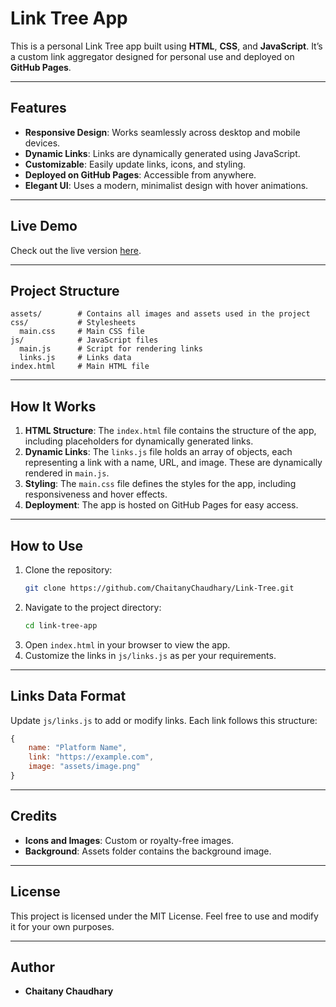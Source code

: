 # Link Tree App

This is a personal Link Tree app built using **HTML**, **CSS**, and **JavaScript**. It’s a custom link aggregator designed for personal use and deployed on **GitHub Pages**.

---

## Features

- **Responsive Design**: Works seamlessly across desktop and mobile devices.
- **Dynamic Links**: Links are dynamically generated using JavaScript.
- **Customizable**: Easily update links, icons, and styling.
- **Deployed on GitHub Pages**: Accessible from anywhere.
- **Elegant UI**: Uses a modern, minimalist design with hover animations.

---

## Live Demo

Check out the live version [here](https://chaitanychaudhary.github.io/Link-Tree/).

---

## Project Structure

```
assets/        # Contains all images and assets used in the project
css/           # Stylesheets
  main.css     # Main CSS file
js/            # JavaScript files
  main.js      # Script for rendering links
  links.js     # Links data
index.html     # Main HTML file
```

---

## How It Works

1. **HTML Structure**: The `index.html` file contains the structure of the app, including placeholders for dynamically generated links.
2. **Dynamic Links**: The `links.js` file holds an array of objects, each representing a link with a name, URL, and image. These are dynamically rendered in `main.js`.
3. **Styling**: The `main.css` file defines the styles for the app, including responsiveness and hover effects.
4. **Deployment**: The app is hosted on GitHub Pages for easy access.

---

## How to Use

1. Clone the repository:
   ```bash
   git clone https://github.com/ChaitanyChaudhary/Link-Tree.git
   ```
2. Navigate to the project directory:
   ```bash
   cd link-tree-app
   ```
3. Open `index.html` in your browser to view the app.
4. Customize the links in `js/links.js` as per your requirements.

---

## Links Data Format

Update `js/links.js` to add or modify links. Each link follows this structure:
```javascript
{
    name: "Platform Name",
    link: "https://example.com",
    image: "assets/image.png"
}
```

---

## Credits

- **Icons and Images**: Custom or royalty-free images.
- **Background**: Assets folder contains the background image.

---

## License

This project is licensed under the MIT License. Feel free to use and modify it for your own purposes.

---

## Author

- **Chaitany Chaudhary**
